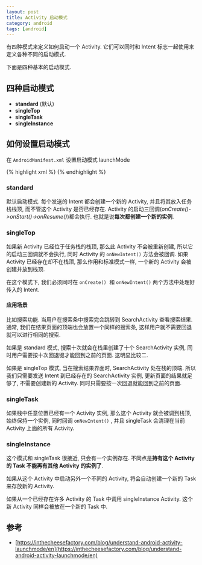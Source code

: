 ```yaml
---
layout: post
title: Activity 启动模式
category: android
tags: [android]
---
```


有四种模式来定义如何启动一个 Activity. 它们可以同时和 Intent 标志一起使用来定义各种不同的启动模式. 

下面是四种基本的启动模式.

## 四种启动模式

* **standard** (默认)
* **singleTop**
* **singleTask**
* **singleInstance**

## 如何设置启动模式

在 `AndroidManifest.xml` 设置启动模式 launchMode

{% highlight xml %}
<activity 
    android:name=".TestActivity"
    android:launchMode="standard|singleInstance|singleTask|singleTop">
</activity>
{% endhighlight %}

### standard

默认启动模式. 每个发送的 Intent 都会创建一个新的 Activity, 并且将其放入任务栈栈顶, 而不管这个 Activity 是否已经存在. Activity 的启动三回调(*onCreate()->onStart()->onResume()*)都会执行. 也就是说**每次都创建一个新的实例**.

### singleTop

如果新 Activity 已经位于任务栈的栈顶, 那么此 Activity 不会被重新创建, 所以它的启动三回调就不会执行, 同时 Activity 的 `onNewIntent()` 方法会被回调. 如果 Activity 已经存在却不在栈顶, 那么作用和标准模式一样, 一个新的 Activity 会被创建并放到栈顶.

在这个模式下, 我们必须同时在 `onCreate()`
 和 `onNewIntent()` 两个方法中处理好传入的 Intent.

#### 应用场景

比如搜索功能. 当用户在搜索条中搜索完会跳转到 SearchActivity 查看搜索结果. 通常, 我们在结果页面的顶端也会放置一个同样的搜索条, 这样用户就不需要回退就可以进行相同的搜索.

如果是 standard 模式, 搜索十次就会在栈里创建了十个 SearchActivity 实例, 同时用户需要按十次回退键才能回到之前的页面. 这明显比较二.

如果是 singleTop 模式, 当在搜索结果界面时, SearchActivity 处在栈的顶端. 所以我们只需要发送 Intent 到已经存在的 SearchActivity 实例, 更新页面的结果就足够了, 不需要创建新的 Activity. 同时只需要按一次回退就能回到之前的页面.

### singleTask

如果栈中任意位置已经有一个 Activity 实例, 那么这个 Activity 就会被调到栈顶, 始终保持一个实例,  同时回调 `onNewIntent()` , 并且 singleTask 会清理在当前 Activity 上面的所有 Activity.

### singleInstance

这个模式和 singleTask 很接近, 只会有一个实例存在. 不同点是**持有这个 Activity 的 Task 不能再有其他 Activity 的实例了**. 

如果从这个 Activity 中启动另外一个不同的 Activity, 将会自动创建一个新的 Task 来存放新的 Activity. 

如果从一个已经存在许多 Activity 的 Task 中调用  singleInstance Activity. 这个新 Activity 同样会被放在一个新的 Task 中.

## 参考

* [https://inthecheesefactory.com/blog/understand-android-activity-launchmode/en](https://inthecheesefactory.com/blog/understand-android-activity-launchmode/en)


